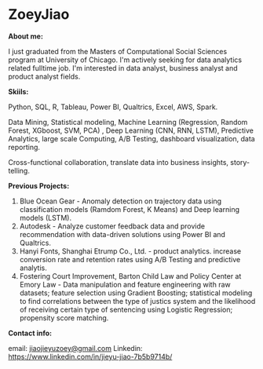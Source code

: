 # ZoeyJiao

**About me:**

I just graduated from the Masters of Computational Social Sciences program at University of Chicago. I'm actively seeking for data analytics related fulltime job. I'm interested in data analyst, business analyst and product analyst fields. 

**Skiils:**

  Python, SQL, R, Tableau, Power BI, Qualtrics, Excel, AWS, Spark. 
  
  Data Mining, Statistical modeling, Machine Learning (Regression, Random Forest, XGboost, SVM, PCA) , Deep Learning (CNN, RNN, LSTM), Predictive Analytics, large scale Computing, A/B Testing, dashboard visualization, data reporting. 
  
  Cross-functional collaboration, translate data into business insights, story-telling. 

**Previous Projects:** 

1. Blue Ocean Gear - Anomaly detection on trajectory data using classification models (Ramdom Forest, K Means) and Deep learning models (LSTM).
2. Autodesk - Analyze customer feedback data and provide recommendation with data-driven solutions using Power BI and Qualtrics.
3. Hanyi Fonts, Shanghai Etrump Co., Ltd. - product analytics. increase conversion rate and retention rates using A/B Testing and predictive analytis.
4. Fostering Court Improvement, Barton Child Law and Policy Center at Emory Law - Data manipulation and feature engineering with raw datasets; feature selection using Gradient Boosting; statistical modeling to find correlations between the type of justics system and the likelihood of receiving certain type of sentencing using Logistic Regression; propensity score matching.

**Contact info:**

email: jiaojieyuzoey@gmail.com
Linkedin: https://www.linkedin.com/in/jieyu-jiao-7b5b9714b/



